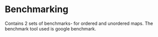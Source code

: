 # Benchmarking

Contains 2 sets of benchmarks- for ordered and unordered maps. 
The benchmark tool used is google benchmark. 
